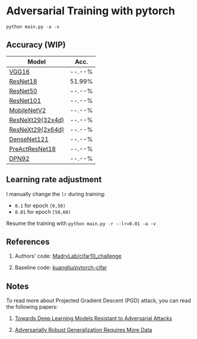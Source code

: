 # Adversarial Training with pytorch

`python main.py -a -v`

## Accuracy (WIP)
| Model             | Acc.        |
| ----------------- | ----------- |
| [VGG16](https://arxiv.org/abs/1409.1556)              | --.--%      |
| [ResNet18](https://arxiv.org/abs/1512.03385)          | 51.99%      |
| [ResNet50](https://arxiv.org/abs/1512.03385)          | --.--%      |
| [ResNet101](https://arxiv.org/abs/1512.03385)         | --.--%      |
| [MobileNetV2](https://arxiv.org/abs/1801.04381)       | --.--%      |
| [ResNeXt29(32x4d)](https://arxiv.org/abs/1611.05431)  | --.--%      |
| [ResNeXt29(2x64d)](https://arxiv.org/abs/1611.05431)  | --.--%      |
| [DenseNet121](https://arxiv.org/abs/1608.06993)       | --.--%      |
| [PreActResNet18](https://arxiv.org/abs/1603.05027)    | --.--%      |
| [DPN92](https://arxiv.org/abs/1707.01629)             | --.--%      |

## Learning rate adjustment
I manually change the `lr` during training:
- `0.1` for epoch `[0,50)`
- `0.01` for epoch `[50,60)`

Resume the training with `python main.py -r --lr=0.01 -a -v`

## References

1. Authors' code: [MadryLab/cifar10_challenge](https://github.com/MadryLab/cifar10_challenge)

2. Baseline code: [kuangliu/pytorch-cifar](https://github.com/kuangliu/pytorch-cifar)

## Notes

To read more about Projected Gradient Descent (PGD) attack, you can read the following papers:

1. [Towards Deep Learning Models Resistant to Adversarial Attacks](https://arxiv.org/abs/1706.06083)

2. [Adversarially Robust Generalization Requires More Data](https://arxiv.org/abs/1804.11285)
